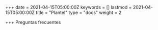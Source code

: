 +++
date = 2021-04-15T05:00:00Z
keywords = []
lastmod = 2021-04-15T05:00:00Z
title = "Plantel"
type = "docs"
weight = 2

+++
Preguntas frecuentes